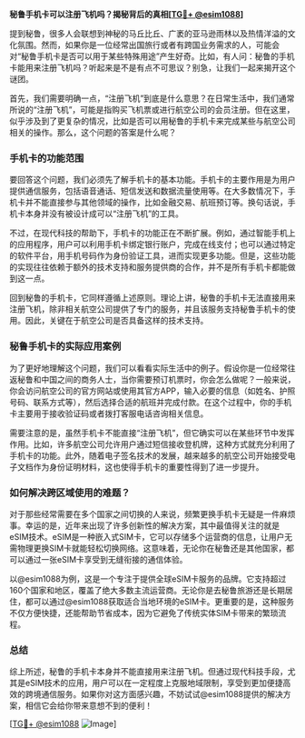 **秘鲁手机卡可以注册飞机吗？揭秘背后的真相[[TG💪+ @esim1088](https://t.me/s/esim1088)]**

提到秘鲁，很多人会联想到神秘的马丘比丘、广袤的亚马逊雨林以及热情洋溢的文化氛围。然而，如果你是一位经常出国旅行或者有跨国业务需求的人，可能会对“秘鲁手机卡是否可以用于某些特殊用途”产生好奇。比如，有人问：秘鲁的手机卡能用来注册飞机吗？听起来是不是有点不可思议？别急，让我们一起来揭开这个谜团。

首先，我们需要明确一点，“注册飞机”到底是什么意思？在日常生活中，我们通常所说的“注册飞机”，可能是指购买飞机票或进行航空公司的会员注册。但在这里，似乎涉及到了更复杂的情况，比如是否可以用秘鲁的手机卡来完成某些与航空公司相关的操作。那么，这个问题的答案是什么呢？

### 手机卡的功能范围

要回答这个问题，我们必须先了解手机卡的基本功能。手机卡的主要作用是为用户提供通信服务，包括语音通话、短信发送和数据流量使用等。在大多数情况下，手机卡并不能直接参与其他领域的操作，比如金融交易、航班预订等。换句话说，手机卡本身并没有被设计成可以“注册飞机”的工具。

不过，在现代科技的帮助下，手机卡的功能正在不断扩展。例如，通过智能手机上的应用程序，用户可以利用手机卡绑定银行账户，完成在线支付；也可以通过特定的软件平台，用手机号码作为身份验证工具，进而实现更多功能。但是，这些功能的实现往往依赖于额外的技术支持和服务提供商的合作，并不是所有手机卡都能做到这一点。

回到秘鲁的手机卡，它同样遵循上述原则。理论上讲，秘鲁的手机卡无法直接用来注册飞机，除非相关航空公司提供了专门的服务，并且该服务支持秘鲁手机卡的使用。因此，关键在于航空公司是否具备这样的技术支持。

### 秘鲁手机卡的实际应用案例

为了更好地理解这个问题，我们可以看看实际生活中的例子。假设你是一位经常往返秘鲁和中国之间的商务人士，当你需要预订机票时，你会怎么做呢？一般来说，你会访问航空公司的官方网站或使用其官方APP，输入必要的信息（如姓名、护照号码、联系方式等），然后选择合适的航班并完成付款。在这个过程中，你的手机卡主要用于接收验证码或者拨打客服电话咨询相关信息。

需要注意的是，虽然手机卡不能直接“注册飞机”，但它确实可以在某些环节中发挥作用。比如，许多航空公司允许用户通过短信接收登机牌，这种方式就充分利用了手机卡的功能。此外，随着电子签名技术的发展，越来越多的航空公司开始接受电子文档作为身份证明材料，这也使得手机卡的重要性得到了进一步提升。

### 如何解决跨区域使用的难题？

对于那些经常需要在多个国家之间切换的人来说，频繁更换手机卡无疑是一件麻烦事。幸运的是，近年来出现了许多创新性的解决方案，其中最值得关注的就是eSIM技术。eSIM是一种嵌入式SIM卡，它可以存储多个运营商的信息，让用户无需物理更换SIM卡就能轻松切换网络。这意味着，无论你在秘鲁还是其他国家，都可以通过一张eSIM卡享受到无缝衔接的通信体验。

以@esim1088为例，这是一个专注于提供全球eSIM卡服务的品牌。它支持超过160个国家和地区，覆盖了绝大多数主流运营商。无论你是去秘鲁旅游还是长期居住，都可以通过@esim1088获取适合当地环境的eSIM卡。更重要的是，这种服务不仅方便快捷，还能帮助节省成本，因为它避免了传统实体SIM卡带来的繁琐流程。

### 总结

综上所述，秘鲁的手机卡本身并不能直接用来注册飞机。但通过现代科技手段，尤其是eSIM技术的应用，用户可以在一定程度上克服地域限制，享受到更加便捷高效的跨境通信服务。如果你对这方面感兴趣，不妨试试@esim1088提供的解决方案，相信它会给你带来意想不到的便利！

[[TG💪+ @esim1088](https://t.me/s/esim1088) ![Image](https://i.postimg.cc/4NQfJmqS/Snipaste-2025-05-13-00-14-12.png)]